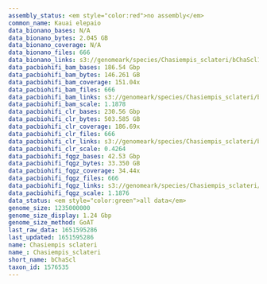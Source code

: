 ```yaml
---
assembly_status: <em style="color:red">no assembly</em>
common_name: Kauai elepaio
data_bionano_bases: N/A
data_bionano_bytes: 2.045 GB
data_bionano_coverage: N/A
data_bionano_files: 666
data_bionano_links: s3://genomeark/species/Chasiempis_sclateri/bChaScl1/genomic_data/bionano/<br>
data_pacbiohifi_bam_bases: 186.54 Gbp
data_pacbiohifi_bam_bytes: 146.261 GB
data_pacbiohifi_bam_coverage: 151.04x
data_pacbiohifi_bam_files: 666
data_pacbiohifi_bam_links: s3://genomeark/species/Chasiempis_sclateri/bChaScl1/genomic_data/pacbio_hifi/<br>
data_pacbiohifi_bam_scale: 1.1878
data_pacbiohifi_clr_bases: 230.56 Gbp
data_pacbiohifi_clr_bytes: 503.585 GB
data_pacbiohifi_clr_coverage: 186.69x
data_pacbiohifi_clr_files: 666
data_pacbiohifi_clr_links: s3://genomeark/species/Chasiempis_sclateri/bChaScl1/genomic_data/pacbio_hifi/<br>
data_pacbiohifi_clr_scale: 0.4264
data_pacbiohifi_fqgz_bases: 42.53 Gbp
data_pacbiohifi_fqgz_bytes: 33.350 GB
data_pacbiohifi_fqgz_coverage: 34.44x
data_pacbiohifi_fqgz_files: 666
data_pacbiohifi_fqgz_links: s3://genomeark/species/Chasiempis_sclateri/bChaScl1/genomic_data/pacbio_hifi/<br>
data_pacbiohifi_fqgz_scale: 1.1876
data_status: <em style="color:green">all data</em>
genome_size: 1235000000
genome_size_display: 1.24 Gbp
genome_size_method: GoAT
last_raw_data: 1651595286
last_updated: 1651595286
name: Chasiempis sclateri
name_: Chasiempis_sclateri
short_name: bChaScl
taxon_id: 1576535
---
```

